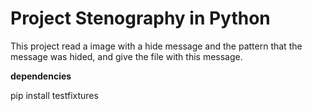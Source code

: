 # Project Stenography in Python

 This project read a image with a hide message and the pattern that the message was hided, and give the file with this message.


**dependencies**

pip install testfixtures